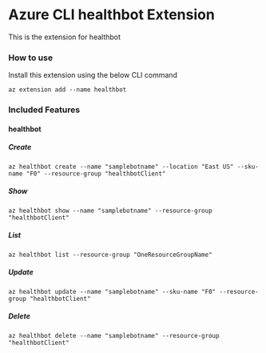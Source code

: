 # Azure CLI healthbot Extension #
This is the extension for healthbot

### How to use ###
Install this extension using the below CLI command
```
az extension add --name healthbot
```

### Included Features ###
#### healthbot ####
##### Create #####
```
az healthbot create --name "samplebotname" --location "East US" --sku-name "F0" --resource-group "healthbotClient"
```
##### Show #####
```
az healthbot show --name "samplebotname" --resource-group "healthbotClient"
```
##### List #####
```
az healthbot list --resource-group "OneResourceGroupName"
```
##### Update #####
```
az healthbot update --name "samplebotname" --sku-name "F0" --resource-group "healthbotClient"
```
##### Delete #####
```
az healthbot delete --name "samplebotname" --resource-group "healthbotClient"
```